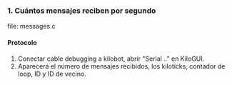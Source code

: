 
### 1. Cuántos mensajes reciben por segundo

file: messages.c

#### Protocolo

1. Conectar cable debugging a kilobot, abrir "Serial .." en KiloGUI.
2. Aparecerá el número de mensajes recibidos, los kiloticks, contador de loop, ID y ID de vecino.

